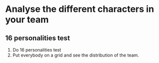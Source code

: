# Analyse the different characters in your team

## 16 personalities test

1. Do 16 personalities test
2. Put everybody on a grid and see the distribution of the team. 